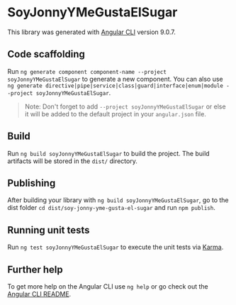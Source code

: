 # SoyJonnyYMeGustaElSugar

This library was generated with [Angular CLI](https://github.com/angular/angular-cli) version 9.0.7.

## Code scaffolding

Run `ng generate component component-name --project soyJonnyYMeGustaElSugar` to generate a new component. You can also use `ng generate directive|pipe|service|class|guard|interface|enum|module --project soyJonnyYMeGustaElSugar`.
> Note: Don't forget to add `--project soyJonnyYMeGustaElSugar` or else it will be added to the default project in your `angular.json` file. 

## Build

Run `ng build soyJonnyYMeGustaElSugar` to build the project. The build artifacts will be stored in the `dist/` directory.

## Publishing

After building your library with `ng build soyJonnyYMeGustaElSugar`, go to the dist folder `cd dist/soy-jonny-yme-gusta-el-sugar` and run `npm publish`.

## Running unit tests

Run `ng test soyJonnyYMeGustaElSugar` to execute the unit tests via [Karma](https://karma-runner.github.io).

## Further help

To get more help on the Angular CLI use `ng help` or go check out the [Angular CLI README](https://github.com/angular/angular-cli/blob/master/README.md).

